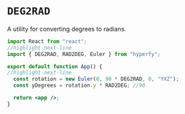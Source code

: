 # `DEG2RAD`

A utility for converting degrees to radians.

```jsx
import React from "react";
//highlight-next-line
import { DEG2RAD, RAD2DEG, Euler } from "hyperfy";

export default function App() {
//highlight-next-line
  const rotation = new Euler(0, 90 * DEG2RAD, 0, "YXZ");
  const yDegrees = rotation.y * RAD2DEG; //90

  return <app />;
}
```
